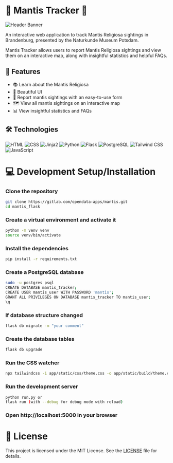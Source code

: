 # 🦗 Mantis Tracker 🦗

![Header Banner](https://i.ibb.co/fxgcjgC/image-2023-05-02-210757973.png)

An interactive web application to track Mantis Religiosa sightings in Brandenburg, presented by the Naturkunde Museum Potsdam.

Mantis Tracker allows users to report Mantis Religiosa sightings and view them on an interactive map, along with insightful statistics and helpful FAQs.

## 🌟 Features

- 📚 Learn about the Mantis Religiosa
- 🎨 Beautiful UI
- 📝 Report mantis sightings with an easy-to-use form
- 🗺️ View all mantis sightings on an interactive map
- 📊 View insightful statistics and FAQs

## 🛠️ Technologies

![HTML](https://img.shields.io/badge/-HTML-000000?style=flat&logo=HTML5)
![CSS](https://img.shields.io/badge/-CSS-000000?style=flat&logo=CSS3&logoColor=1572B6)
![Jinja2](https://img.shields.io/badge/-Jinja2-000000?style=flat&logo=jinja)
![Python](https://img.shields.io/badge/-Python-000000?style=flat&logo=python)
![Flask](https://img.shields.io/badge/-Flask-000000?style=flat&logo=flask)
![PostgreSQL](https://img.shields.io/badge/-PostgreSQL-000000?style=flat&logo=postgresql)
![Tailwind CSS](https://img.shields.io/badge/-Tailwind%20CSS-000000?style=flat&logo=tailwind-css)
![JavaScript](https://img.shields.io/badge/-JavaScript-000000?style=flat&logo=javascript)

# 💻 Development Setup/Installation

### Clone the repository
```bash
git clone https://gitlab.com/opendata-apps/mantis.git
cd mantis_flask
```


### Create a virtual environment and activate it
```bash
python -m venv venv
source venv/bin/activate
```

### Install the dependencies
```bash
pip install -r requirements.txt
```

### Create a PostgreSQL database
```bash
sudo -u postgres psql
CREATE DATABASE mantis_tracker;
CREATE USER mantis_user WITH PASSWORD 'mantis';
GRANT ALL PRIVILEGES ON DATABASE mantis_tracker TO mantis_user;
\q
```

### If database structure changed
```bash 
flask db migrate -m "your comment"
```

### Create the database tables
```bash
flask db upgrade
```

### Run the CSS watcher
```bash
npx tailwindcss -i app/static/css/theme.css -o app/static/build/theme.css --watch
```

### Run the development server
```bash
python run.py or
flask run (with --debug for debug mode with reload)
``` 


### Open http://localhost:5000 in your browser

# 📝 License

This project is licensed under the MIT License. See the [LICENSE](LICENSE) file for details.
